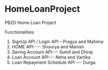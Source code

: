 # HomeLoanProject
PB2D Home Loan Project

Functionalities

1. SignUp API / Login API – Pragya and Mahima
2. HOME API---- Shourya and Manish
3. Saving Account API--- Sumit and Dhiraj
4. Loan Account API--- Neha and Vartika
5. Loan Repayment Schedule API --- Durga.



